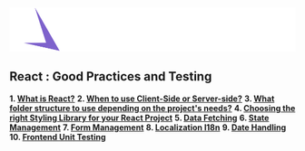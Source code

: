 [![SpaceDev](./images/spacedev.svg)](https://www.spacedev.io/)

## React : Good Practices and Testing

**1. [What is React?](docs/1_introduction.md)**
**2. [When to use Client-Side or Server-side?](docs/2_client_server_side.md)**
**3. [What folder structure to use depending on the project's needs?](docs/3_folder_structure.md)**
**4. [Choosing the right Styling Library for your React Project](docs/4_styling_library.md)**
**5. [Data Fetching](docs/5_data_fetching.md)**
**6. [State Management](docs/6_state_management.md)**
**7. [Form Management](docs/7_form_management.md)**
**8. [Localization I18n](docs/8_localization.md)**
**9. [Date Handling](docs/9_date_handling.md)**
**10. [Frontend Unit Testing](docs/10_frontend_unit_testing.md)**
